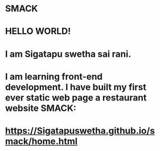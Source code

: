 # SMACK 
# HELLO WORLD!
# I am Sigatapu swetha sai rani.
# I am learning front-end development. I have built my first ever static web page a restaurant website SMACK:
# https://Sigatapuswetha.github.io/smack/home.html
# 
